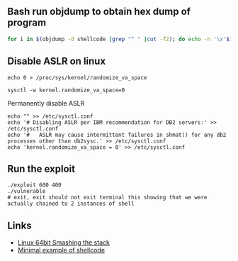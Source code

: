 ## Bash run objdump to obtain hex dump of program

```bash
for i in $(objdump -d shellcode |grep "^ " |cut -f2); do echo -n '\x'$i; done;
```

## Disable ASLR on linux

```
echo 0 > /proc/sys/kernel/randomize_va_space
```

```
sysctl -w kernel.randomize_va_space=0
```

Permanently disable ASLR
```
echo "" >> /etc/sysctl.conf
echo '# Disabling ASLR per IBM recommendation for DB2 servers:' >> /etc/sysctl.conf
echo '#   ASLR may cause intermittent failures in shmat() for any db2 processes other than db2sysc.' >> /etc/sysctl.conf
echo 'kernel.randomize_va_space = 0' >> /etc/sysctl.conf
```

## Run the exploit

```
./exploit 600 400
./vulnerable
# exit, exit should not exit terminal this showing that we were actually chained to 2 instances of shell
```

## Links

  * [Linux 64bit Smashing the stack](https://blog.techorganic.com/2015/04/10/64-bit-linux-stack-smashing-tutorial-part-1/)
  * [Minimal example of shellcode](https://systemoverlord.com/2014/06/05/minimal-x86-64-shellcode-for-binsh/)
